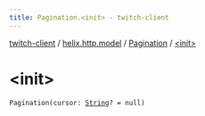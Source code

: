 ```yaml
---
title: Pagination.<init> - twitch-client
---
```


[twitch-client](../../index.html) / [helix.http.model](../index.html) / [Pagination](index.html) / [&lt;init&gt;](./-init-.html)

# &lt;init&gt;

`Pagination(cursor: `[`String`](https://kotlinlang.org/api/latest/jvm/stdlib/kotlin/-string/index.html)`? = null)`